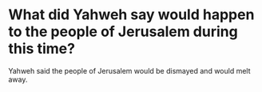 # What did Yahweh say would happen to the people of Jerusalem during this time?

Yahweh said the people of Jerusalem would be dismayed and would melt away.
